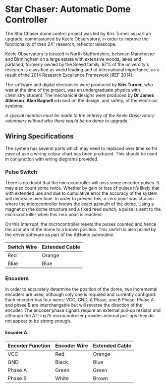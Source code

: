 # Star Chaser: Automatic Dome Controller

The Star Chaser dome control project was led by Kris Turner as part an upgrade, commissioned by Keele Observatory, in order to improve the functionality of their 24" research, reflector telescope.

Keele Observatory is located in North Staffordshire,  between Manchester and Birmingham on a large estate with extensive woods, lakes and parkland, formerly owned by the Sneyd family. 97% of the university's research is classified as world leading and of international importance, as a result of the 2014 Research Excellence Framework (REF 2014).

The software and digital electronics were produced by **Kris Turner**, who was at the time of the project, was an undergraduate physics with chemistry student. The mechanical designs were produced by **Dr James Albinson**. **Alan Bagnell** advised on the design, and safety, of the electrical systems.

*A special mention must be made to the entirety of the Keele Observatory volunteers without who there would be no dome to upgrade.*

## Wiring Specifications ##
The system has several parts which may need to replaced over time so for ease of use a wiring colour chart has been produced. This should be used in conjunction with wiring diagrams provided.

### Pulse Switch ###
There is no doubt that the microcontroller will miss some encoder pulses. It may also count some twice. Whether by gain or loss of pulses it’s likely that with extended use and due to cumulative error the accuracy of the system will decrease over time. In order to prevent this, a zero point was chosen where the microcontroller knows the exact azimuth of the dome. Using a magnet on the dome structure and a fixed reed switch, a pulse is sent to the microcontroller when this zero point is reached.

On this interrupt, the microcontroller resets the pulses counted and hence the azimuth of the dome to a known position. This switch is also polled by the driver software as part of the AtHome subroutine.

| Switch Wire | Extended Cable |
| --- | --- |
| Red | Orange |
| Blue | Blue |

### Encoders ###
In order to accurately determine the position of the dome, two incremental encoders are used, although only one is required and currently configurd. Each encoder has four wires: VCC, GND, A Phase, and B Phase. Phase A and phase B are interchangable but will reverse the direction of the encoder. The encoder phase signals require an external pull-up resistor and although the ATTiny25 microcontroller provides internal pull-ups they do not appear to be strong enough.

#### Encoder A ####
| Encoder Function | Encoder Wire | Extended Cable |
| --- | --- | --- |
| VCC | Red | Orange |
| GND | Black | Blue |
| Phase A | Green | Green |
| Phase B | White | Brown |


